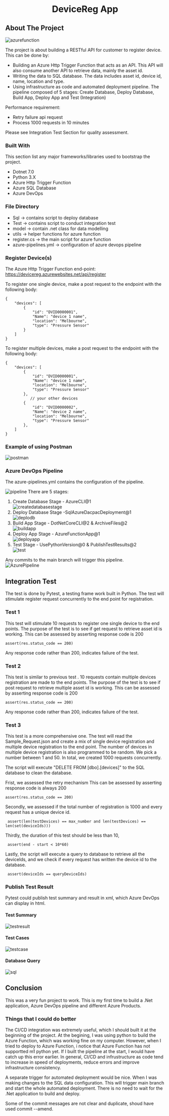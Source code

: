 
<!-- PROJECT LOGO -->
<br />
<div align="center">
  </a>
  <h1 align="center">DeviceReg App</h3>
</div>

<!-- ABOUT THE PROJECT -->
## About The Project

![azurefunction](https://grapecitycontentcdn.azureedge.net/blogs/grapecity/20181112-an-introduction-to-azure-functions-/2.png)

The project is about building a RESTful API for customer to register device. This can be done by:
* Building an Azure Http Trigger Function that acts as an API. This API will also consume another API to retrieve data, mainly  the asset id.
* Writing the data to SQL database. The data includes asset id, device id, name, location and type.
* Using infrastructure as code and automated deployment pipeline. The pipeline composed of 5 stages: Create Database, Deploy Database, Build App, Deploy App and Test (Integration)

Performance requirement:
* Retry failure api request
* Process 1000 requests in 10 minutes  

Please see Integration Test Section for quality assessment.

### Built With

This section list any major frameworks/libraries used to bootstrap the project. 
* Dotnet 7.0
* Python 3.X
* Azure Http Trigger Function
* Azure SQL Database
* Azure DevOps

### File Directory
* Sql -> contains script to deploy database
* Test -> contains script to conduct integration test
* model -> contain .net class for data modelling
* utils -> helper functions for azure function
* register.cs -> the main script for azure function
* azure-pipelines.yml -> configuration of azure devops pipeline

### Register Device(s)

The Azure Http Trigger Function end-point:  
https://devicereg.azurewebsites.net/api/register 

To register one single device, make a post request to the endpoint with the following body:

    {
	    "devices": [
		    {
			    "id": "DVID0000001",
			    "Name": "device 1 name",
			    "location": "Melbourne",
			    "type": "Pressure Sensor"
		    }
	    ]
    }

To register multiple devices, make a post request to the endpoint with the following body:

    {
	    "devices": [
		    {
			    "id": "DVID0000001",
			    "Name": "device 1 name",
			    "location": "Melbourne",
			    "type": "Pressure Sensor"
		    },
			   // your other devices
		    {
			    "id": "DVID0000002",
			    "Name": "device 2 name",
			    "location": "Melbourne",
			    "type": "Pressure Sensor"
		    },
	    ]
    }

### Example of using Postman
![postman](https://github.com/tingkelvin/DeviceRegistration/assets/49113121/50c1fb76-570d-49e2-8b43-55fe86c6c063)

### Azure DevOps Pipeline
The azure-pipelines.yml contains the configuration of the pipeline.

![pipeline](https://github.com/tingkelvin/DeviceReg/assets/49113121/dfc1b9de-2f46-45c3-bbd8-64bae38ec252)
There are 5 stages:

 1. Create Database Stage - AzureCLI@1  
    ![createdatabasestage](https://github.com/tingkelvin/DeviceReg/assets/49113121/6b63aac8-8e80-4b8c-ad30-a7bf0bd366c8)
 1. Deploy Database Stage -SqlAzureDacpacDeployment@1  
    ![deplodb](https://github.com/tingkelvin/DeviceReg/assets/49113121/95b894d7-458a-4281-a127-c3879737299d)
 1. Build App Stage - DotNetCoreCLI@2 & ArchiveFiles@2  
    ![buildapp](https://github.com/tingkelvin/DeviceReg/assets/49113121/a2dec7c7-8642-4980-a47c-6b9cd2e4478f)
 1. Deploy App Stage - AzureFunctionApp@1  
    ![deployapp](https://github.com/tingkelvin/DeviceReg/assets/49113121/1de589cd-7ed1-4eb5-8ac2-39da0de3b6d6)
 1. Test Stage -  UsePythonVersion@0 & PublishTestResults@2  
    ![test](https://github.com/tingkelvin/DeviceReg/assets/49113121/5646ba1f-548f-4ae0-8a23-1043bab4b687)

Any commits to the main branch will trigger this pipeline.  
![AzurePipeline](https://github.com/tingkelvin/DeviceReg/assets/49113121/4e7ebc69-a6f2-42fc-82a9-8309ed004a02)

## Integration Test 

The test is done by Pytest, a testing frame work built in Python. The test will stimulate register request concurrently to the end point for registration.

### Test 1
This test will stimulate 10 requests to register one single device to the end points.
The purpose of the test is to see if get request to retrieve asset id is working.
This can be assessed by asserting response code is 200

    assert(res.status_code == 200)

Any response code rather than 200, indicates failure of the test.

### Test 2

This test is similar to previous test . 10 requests contain multiple devices registration are made to the end points.
The purpose of the test is to see if post request to retrieve multiple asset id is working.
This can be assessed by asserting response code is 200

    assert(res.status_code == 200)

Any response code rather than 200, indicates failure of the test.

### Test 3

This test is a more comprehensive one. The test will read the Sample_Request.json and create a mix of single device registration and multiple device registration to the end point. The number of devices in multiple device registration is also programmed to be random. We pick a number between 1 and 50. In total, we created 1000 requests concurrently.

The script will execute "DELETE FROM [dbo].[devices]" to the SQL database to clean the database.

Frist, we assessed the retry mechanism
This can be assessed by asserting response code is always 200

    assert(res.status_code == 200)

Secondly, we assessed if the total number of registration is 1000 and every request has a unique device id.

     assert(len(testDevices) == max_number and len(testDevices) == len(set(deviceIds)))

Thirdly, the duration of this test should be less than 10,

     assert(end - start < 10*60)

Lastly, the script will execute a query to database to retrieve all the deviceIds, and we check if every request has written the device id to the database.

     assert(deviceIds == queryDeviceIds)
     
 ### Publish Test Result
 Pytest could publish test summary and result in xml, which Azure DevOps can display in html.

 #### Test Summary
 ![testresult](https://github.com/tingkelvin/DeviceReg/assets/49113121/137ebcd7-a8bd-4b16-a7f6-1dc712022470)

 #### Test Cases
 ![testcase](https://github.com/tingkelvin/DeviceReg/assets/49113121/45addcd2-f7ab-471a-a112-b58d9e008cc1)

 #### Database Query
 ![sql](https://github.com/tingkelvin/DeviceReg/assets/49113121/3943ea2d-4f33-47e8-8380-2560e500d474)
<!-- USAGE EXAMPLES -->

## Conclusion

This was a very fun project to work. This is my first time to build a .Net application, Azure DevOps pipeline and different Azure Products.

### Things that I could do better

The CI/CD integration was extremely useful, which I should built it at the beginning of the project. At the begining, I was using python to build the Azure Function, which was working fine on my computer. However, when I tried to deploy to Azure Function, i notice that Azure Function has not supportted m1 python yet. If I built the pipeline at the start, I would have catch up this error earlier. In general, CI/CD and infrustructure as code tend to increase in speed of deployments, reduce errors and improve infrastructure consistency.

A separate trigger for automated deployment would be nice. When I was making changes to the SQL data configuration. This will trigger main branch and start the whole automated deployment. There is no need to wait for the .Net application to build and deploy.

Some of the commit messages are not clear and duplicate, shoud have used commit --amend.
